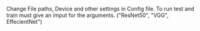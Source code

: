 Change File paths, Device and other settings in Config file.
To run test and train must give an imput for the arguments. ("ResNet50", "VGG", EffecientNet")
